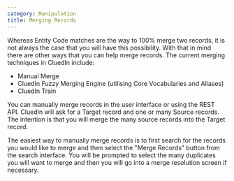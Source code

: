 ```yaml
---
category: Manipulation
title: Merging Records
---
```




Whereas Entity Code matches are the way to 100% merge two records, it is not always the case that you will have this possibility. With that in mind there are other ways that you can help merge records. The current merging techniques in CluedIn include:

 - Manual Merge
 - CluedIn Fuzzy Merging Engine (utilising Core Vocabularies and Aliases)
 - CluedIn Train

You can manually merge records in the user interface or using the REST API. CluedIn will ask for a Target record and one or many Source records. The intention is that you will merge the many source records into the Target record. 

The easiest way to manually merge records is to first search for the records you would like to merge and then select the "Merge Records" button from the search interface. You will be prompted to select the many duplicates you will want to merge and then you will go into a merge resolution screen if necessary. 